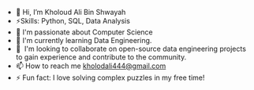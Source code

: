 - 👋 Hi, I’m Kholoud Ali Bin Shwayah
- ⚡Skills: Python, SQL, Data Analysis
- 👀 I'm passionate about Computer Science 
- 🌱 I'm currently learning Data Engineering.
- 💞️ ️ I'm looking to collaborate on open-source data engineering projects to gain experience and contribute to the community.
- 📫 How to reach me kholodali444@gmail.com
- ⚡  Fun fact: I love solving complex puzzles in my free time!

<!---
Kholoud444/Kholoud444 is a ✨ special ✨ repository because its `README.md` (this file) appears on your GitHub profile.
You can click the Preview link to take a look at your changes.
--->
